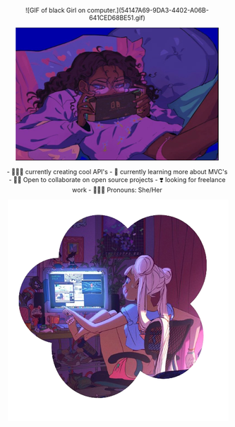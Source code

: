 <p align="center">
  ![GIF of black Girl on computer.](54147A69-9DA3-4402-A06B-641CED68BE51.gif)
</p>
 
 <p align="center">
  <img width="460" height="300" src="6E479E3C-16D4-43CA-8C0C-6898D2835C2B.jpeg" alt="black girl in  bed, playing Nintendo switch">
</p>
<p align="center">
- 👩🏾‍🎨 currently creating cool API's                     
- 🌱 currently learning more about MVC's
- 👯‍♀️ Open to collaborate on open source projects
- ❣️ looking for freelance work 
- 💁🏾‍♀️ Pronouns: She/Her 
 </p>
  <img align="right" img src="683F904F-AF85-4F7C-A6D9-B5C3E0EA5611.png" alt="girl with pink hairs, playing on computer." title="Optional title">
